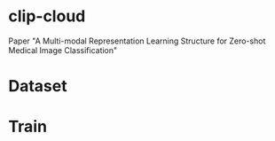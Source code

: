 # clip-cloud

Paper "A Multi-modal Representation Learning Structure for Zero-shot Medical Image Classification" 

# Dataset


# Train


